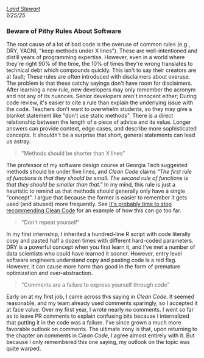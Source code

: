 *[Laird Stewart](index.html)*\
*1/25/25*

### Beware of Pithy Rules About Software

The root cause of a lot of bad code is the overuse of common rules (e.g., DRY,
YAGNI, "keep methods under X lines"). These are well-intentioned and distill
years of programming expertise. However, even in a world where they're right 90%
of the time, the 10% of times they're wrong translates to technical debt which
compounds quickly. This isn't to say their creators are at fault; These rules
are often introduced with disclaimers about overuse. The problem is that these
catchy sayings don't have room for disclaimers. After learning a new rule, new
developers may only remember the acronym and not any of its nuances. Senior
developers aren't innocent either; During code review, it's easier to cite a
rule than explain the underlying issue with the code. Teachers don't want to
overwhelm students, so they may give a blanket statement like "don't use static
methods". There is a direct relationship between the length of a piece of advice
and its value. Longer answers can provide context, edge cases, and describe more
sophisticated concepts. It shouldn't be a surprise that short, general
statements can lead us astray.

> "Methods should be shorter than X lines"

The professor of my software design course at Georgia Tech suggested
methods should be under five lines, and *Clean Code* claims *"The first rule of
functions is that they should be small. The second rule of functions is that
they should be smaller than that."* In my mind, this rule is just a heuristic to
remind us that methods should generally only have a single "concept". I argue
that because the former is easier to remember it gets used (and abused) more
frequently. See [It's probably time to stop recommending Clean
Code](https://qntm.org/clean) for an example of how this can go too far. 

> "Don't repeat yourself"

In my first internship, I inherited a hundred-line R script with code literally
copy and pasted half a dozen times with different hard-coded parameters. DRY is
a powerful concept when you first learn it, and I've met a number of data
scientists who could have learned it sooner. However, entry level software
engineers understand copy and pasting code is a red flag. However, it can cause
more harm than good in the form of premature optimization and over-abstraction. 

> "Comments are a failure to express yourself through code"

Early on at my first job, I came across this saying in *Clean Code*. It seemed
reasonable, and my team already used comments sparingly, so I accepted it at face
value. Over my first year, I wrote nearly no comments. I went so far as to leave
PR comments to explain confusing bits because I internalized that putting it in
the code was a failure. I've since grown a much more favorable outlook on
comments. The ultimate irony is that, upon returning to the chapter on comments
in *Clean Code*, I agree almost entirely with it. But because I only remembered
this one saying, my outlook on the topic was quite warped.
